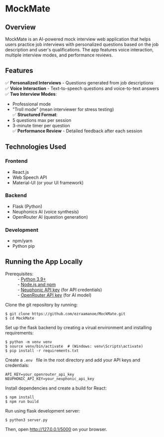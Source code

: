 # MockMate

## Overview  
MockMate is an AI-powered mock interview web application that helps users practice job interviews with personalized questions based on the job description and user's qualifications. The app features voice interaction, multiple interview modes, and performance reviews.

## Features  
✅ **Personalized Interviews** - Questions generated from job descriptions  
✅ **Voice Interaction** - Text-to-speech questions and voice-to-text answers  
✅ **Two Interview Modes**:  
   - Professional mode  
   - "Troll mode" (mean interviewer for stress testing)  
✅ **Structured Format**:  
   - 5 questions max per session  
   - 3-minute timer per question  
✅ **Performance Review** - Detailed feedback after each session  

## Technologies Used  

### Frontend  
- React.js  
- Web Speech API  
- Material-UI (or your UI framework)  

### Backend  
- Flask (Python)  
- Neuphonics AI (voice synthesis)  
- OpenRouter AI (question generation)  

### Development  
- npm/yarn  
- Python pip  


## Running the App Locally
<html>
  <dl>
    <dt>Prerequisites:</dt>
    <dd>
      - <a href="https://www.python.org">Python 3.9+</a>
      <br/>
      - <a href="https://docs.npmjs.com/downloading-and-installing-node-js-and-npm">Node.js and npm</a>
      <br/>
      - <a href="https://neuphonic.com">Neuphonic API key</a> (for API credentials)
      <br/>
      - <a href="https://openrouter.ai">OpenRouter API key</a> (for AI model)
    </dd>
  </dl>
</html>

Clone the git repository by running:

```
$ git clone https://github.com/ezraamanoe/MockMate.git
$ cd MockMate
```

Set up the flask backend by creating a virual environment and installing requirements:

```
$ python -m venv venv
$ source venv/bin/activate  # (Windows: venv\Scripts\activate)
$ pip install -r requirements.txt
```
Create a `.env ` file in the root directory and add your API keys and credentials:

```
API_KEY=your_openrouter_api_key
NEUPHONIC_API_KEY=your_neuphonic_api_key
```

Install dependencies and create a build for React:

```
$ npm install
$ npm run build
```

Run using flask development server:
```
$ python3 server.py
```

Then, open http://127.0.0.1/5000 on your browser.





